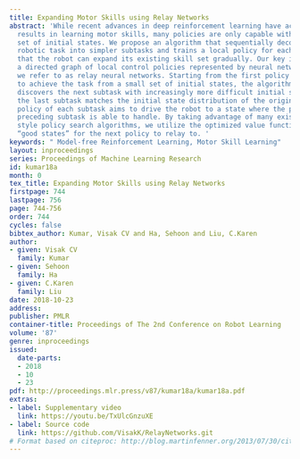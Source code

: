 ```yaml
---
title: Expanding Motor Skills using Relay Networks
abstract: 'While recent advances in deep reinforcement learning have achieved impressive
  results in learning motor skills, many policies are only capable within a limited
  set of initial states. We propose an algorithm that sequentially decomposes a complex
  robotic task into simpler subtasks and trains a local policy for each subtask such
  that the robot can expand its existing skill set gradually. Our key idea is to build
  a directed graph of local control policies represented by neural networks, which
  we refer to as relay neural networks. Starting from the first policy that attempts
  to achieve the task from a small set of initial states, the algorithm iteratively
  discovers the next subtask with increasingly more difficult initial states until
  the last subtask matches the initial state distribution of the original task. The
  policy of each subtask aims to drive the robot to a state where the policy of its
  preceding subtask is able to handle. By taking advantage of many existing actor-critic
  style policy search algorithms, we utilize the optimized value function to define
  “good states” for the next policy to relay to. '
keywords: " Model-free Reinforcement Learning, Motor Skill Learning"
layout: inproceedings
series: Proceedings of Machine Learning Research
id: kumar18a
month: 0
tex_title: Expanding Motor Skills using Relay Networks
firstpage: 744
lastpage: 756
page: 744-756
order: 744
cycles: false
bibtex_author: Kumar, Visak CV and Ha, Sehoon and Liu, C.Karen
author:
- given: Visak CV
  family: Kumar
- given: Sehoon
  family: Ha
- given: C.Karen
  family: Liu
date: 2018-10-23
address: 
publisher: PMLR
container-title: Proceedings of The 2nd Conference on Robot Learning
volume: '87'
genre: inproceedings
issued:
  date-parts:
  - 2018
  - 10
  - 23
pdf: http://proceedings.mlr.press/v87/kumar18a/kumar18a.pdf
extras:
- label: Supplementary video
  link: https://youtu.be/TxUlcGnzuXE
- label: Source code
  link: https://github.com/VisakK/RelayNetworks.git
# Format based on citeproc: http://blog.martinfenner.org/2013/07/30/citeproc-yaml-for-bibliographies/
---
```

